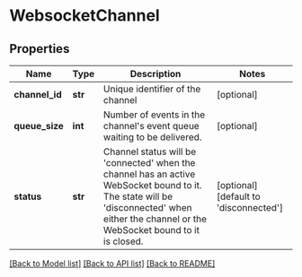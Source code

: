 # WebsocketChannel

## Properties
Name | Type | Description | Notes
------------ | ------------- | ------------- | -------------
**channel_id** | **str** | Unique identifier of the channel | [optional] 
**queue_size** | **int** | Number of events in the channel&#39;s event queue waiting to be delivered. | [optional] 
**status** | **str** | Channel status will be &#39;connected&#39; when the channel has an active WebSocket bound to it. The state will be &#39;disconnected&#39; when either the channel or the WebSocket bound to it is closed.  | [optional] [default to 'disconnected']

[[Back to Model list]](../README.md#documentation-for-models) [[Back to API list]](../README.md#documentation-for-api-endpoints) [[Back to README]](../README.md)


